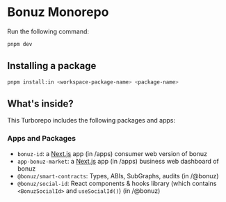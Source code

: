 # Bonuz Monorepo

Run the following command:

```sh
pnpm dev
```

## Installing a package

```bash
pnpm install:in <workspace-package-name> <package-name>
```

## What's inside?

This Turborepo includes the following packages and apps:

### Apps and Packages

- `bonuz-id`: a [Next.js](https://nextjs.org/) app (in /apps) consumer web version of bonuz
- `app-bonuz-market`: a [Next.js](https://nextjs.org/) app (in /apps) business web dashboard of bonuz
- `@bonuz/smart-contracts`: Types, ABIs, SubGraphs, audits (in /@bonuz)
- `@bonuz/social-id`: React components & hooks library (which contains `<BonuzSocialId>` and `useSocialId()`) (in /@bonuz)
